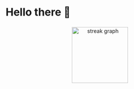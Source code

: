 <h1 align="left">Hello there 👋</h1>

###

<div align="center">
  <img src="https://streak-stats.demolab.com?user=alidevecioglu&locale=en&mode=daily&theme=discord_old_blurple&hide_border=true&border_radius=5&order=3" height="150" alt="streak graph"  />
</div>

###
